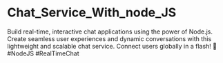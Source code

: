 # Chat_Service_With_node_JS
Build real-time, interactive chat applications using the power of Node.js. Create seamless user experiences and dynamic conversations with this lightweight and scalable chat service. Connect users globally in a flash! 🚀 #NodeJS #RealTimeChat
